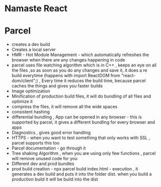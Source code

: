 # Namaste React


# Parcel
- creates a dev build
- Creates a local server
- HMR - Hot Module Management - which automatically refreshes the browser when there are any
changes happening in code
- parcel uses file watching algorithm which is in C++ , keeps an eye on all the files ,so as soon as you do any changes and save it, it does a re build everytime (happens with import ReactDOM from "react-dom/client";) , Every time it reduces the build time, because parcel caches the things and gives you faster builds
- Image optimization 
- Minification of production build files, it will do bundling of all files  and optimize it
- compress the files, it will remove all the wide spaces 
- consistent hashing
- differential bundling , App can be opened in any browser - this is supported by parcel, it gives a different bundling for every browser and apps 
- Diagnostics , gives good error handling 
- HTTPS - when you want to test something that only works with SSL , parcel supports this too 
- Parcel documentation - go through it
- Tree shaking Algorithm , when you are using only few functions , parcel will remove unused code for you
- Different dev and prod bundles
- prod build creation - npx parcel build index.html  - execution , it generates a dev build and puts it into the folder  dist. when you build a production build it will be build into the dist

